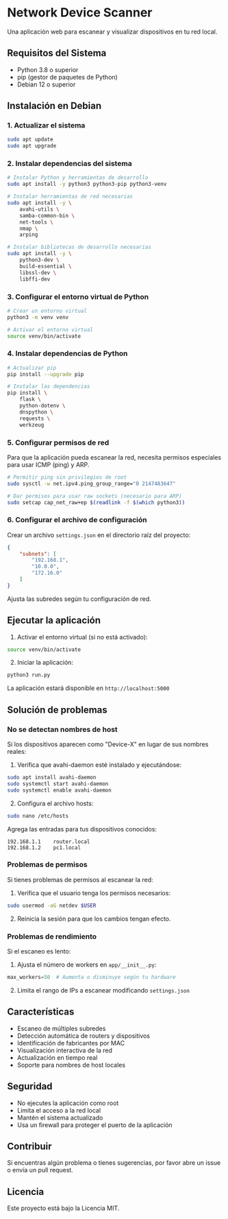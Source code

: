 # Network Device Scanner

Una aplicación web para escanear y visualizar dispositivos en tu red local.

## Requisitos del Sistema

- Python 3.8 o superior
- pip (gestor de paquetes de Python)
- Debian 12 o superior

## Instalación en Debian

### 1. Actualizar el sistema

```bash
sudo apt update
sudo apt upgrade
```

### 2. Instalar dependencias del sistema

```bash
# Instalar Python y herramientas de desarrollo
sudo apt install -y python3 python3-pip python3-venv

# Instalar herramientas de red necesarias
sudo apt install -y \
    avahi-utils \
    samba-common-bin \
    net-tools \
    nmap \
    arping

# Instalar bibliotecas de desarrollo necesarias
sudo apt install -y \
    python3-dev \
    build-essential \
    libssl-dev \
    libffi-dev
```

### 3. Configurar el entorno virtual de Python

```bash
# Crear un entorno virtual
python3 -m venv venv

# Activar el entorno virtual
source venv/bin/activate
```

### 4. Instalar dependencias de Python

```bash
# Actualizar pip
pip install --upgrade pip

# Instalar las dependencias
pip install \
    flask \
    python-dotenv \
    dnspython \
    requests \
    werkzeug
```

### 5. Configurar permisos de red

Para que la aplicación pueda escanear la red, necesita permisos especiales para usar ICMP (ping) y ARP.

```bash
# Permitir ping sin privilegios de root
sudo sysctl -w net.ipv4.ping_group_range="0 2147483647"

# Dar permisos para usar raw sockets (necesario para ARP)
sudo setcap cap_net_raw+ep $(readlink -f $(which python3))
```

### 6. Configurar el archivo de configuración

Crear un archivo `settings.json` en el directorio raíz del proyecto:

```json
{
    "subnets": [
        "192.168.1",
        "10.0.0",
        "172.16.0"
    ]
}
```

Ajusta las subredes según tu configuración de red.

## Ejecutar la aplicación

1. Activar el entorno virtual (si no está activado):
```bash
source venv/bin/activate
```

2. Iniciar la aplicación:
```bash
python3 run.py
```

La aplicación estará disponible en `http://localhost:5000`

## Solución de problemas

### No se detectan nombres de host

Si los dispositivos aparecen como "Device-X" en lugar de sus nombres reales:

1. Verifica que avahi-daemon esté instalado y ejecutándose:
```bash
sudo apt install avahi-daemon
sudo systemctl start avahi-daemon
sudo systemctl enable avahi-daemon
```

2. Configura el archivo hosts:
```bash
sudo nano /etc/hosts
```
Agrega las entradas para tus dispositivos conocidos:
```
192.168.1.1    router.local
192.168.1.2    pc1.local
```

### Problemas de permisos

Si tienes problemas de permisos al escanear la red:

1. Verifica que el usuario tenga los permisos necesarios:
```bash
sudo usermod -aG netdev $USER
```

2. Reinicia la sesión para que los cambios tengan efecto.

### Problemas de rendimiento

Si el escaneo es lento:

1. Ajusta el número de workers en `app/__init__.py`:
```python
max_workers=50  # Aumenta o disminuye según tu hardware
```

2. Limita el rango de IPs a escanear modificando `settings.json`

## Características

- Escaneo de múltiples subredes
- Detección automática de routers y dispositivos
- Identificación de fabricantes por MAC
- Visualización interactiva de la red
- Actualización en tiempo real
- Soporte para nombres de host locales

## Seguridad

- No ejecutes la aplicación como root
- Limita el acceso a la red local
- Mantén el sistema actualizado
- Usa un firewall para proteger el puerto de la aplicación

## Contribuir

Si encuentras algún problema o tienes sugerencias, por favor abre un issue o envía un pull request.

## Licencia

Este proyecto está bajo la Licencia MIT. 